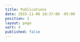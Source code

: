 ```yaml
---
title: Publications
date: 2015-11-06 18:37:00 -05:00
position: 1
layout: page
sort: 4
published: false
---
```

